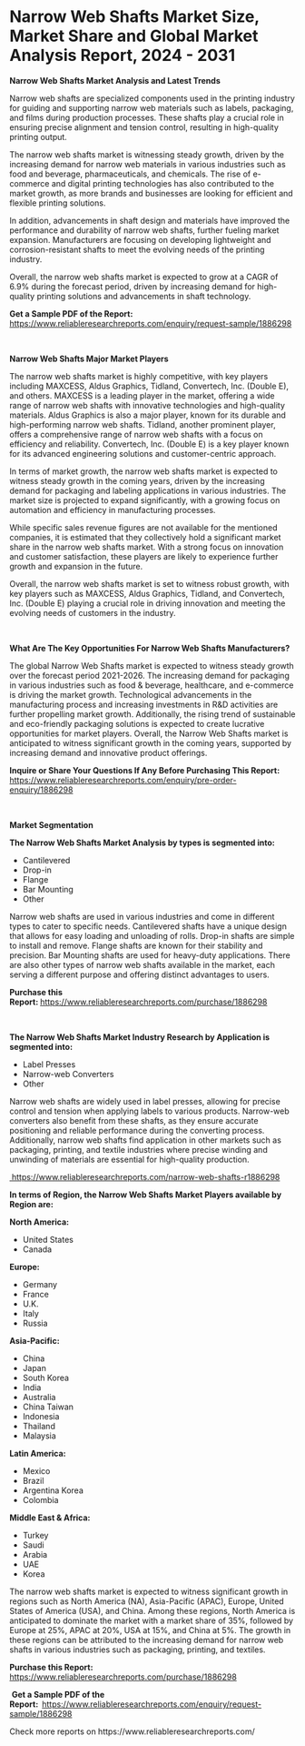 <p><h1>Narrow Web Shafts Market Size, Market Share and Global Market Analysis Report, 2024 - 2031</h1></p><p><strong>Narrow Web Shafts Market Analysis and Latest Trends</strong></p>
<p><p>Narrow web shafts are specialized components used in the printing industry for guiding and supporting narrow web materials such as labels, packaging, and films during production processes. These shafts play a crucial role in ensuring precise alignment and tension control, resulting in high-quality printing output.</p><p>The narrow web shafts market is witnessing steady growth, driven by the increasing demand for narrow web materials in various industries such as food and beverage, pharmaceuticals, and chemicals. The rise of e-commerce and digital printing technologies has also contributed to the market growth, as more brands and businesses are looking for efficient and flexible printing solutions.</p><p>In addition, advancements in shaft design and materials have improved the performance and durability of narrow web shafts, further fueling market expansion. Manufacturers are focusing on developing lightweight and corrosion-resistant shafts to meet the evolving needs of the printing industry.</p><p>Overall, the narrow web shafts market is expected to grow at a CAGR of 6.9% during the forecast period, driven by increasing demand for high-quality printing solutions and advancements in shaft technology.</p></p>
<p><strong>Get a Sample PDF of the Report:&nbsp;</strong> <a href="https://www.reliableresearchreports.com/enquiry/request-sample/1886298">https://www.reliableresearchreports.com/enquiry/request-sample/1886298</a></p>
<p>&nbsp;</p>
<p><strong>Narrow Web Shafts Major Market Players</strong></p>
<p><p>The narrow web shafts market is highly competitive, with key players including MAXCESS, Aldus Graphics, Tidland, Convertech, Inc. (Double E), and others. MAXCESS is a leading player in the market, offering a wide range of narrow web shafts with innovative technologies and high-quality materials. Aldus Graphics is also a major player, known for its durable and high-performing narrow web shafts. Tidland, another prominent player, offers a comprehensive range of narrow web shafts with a focus on efficiency and reliability. Convertech, Inc. (Double E) is a key player known for its advanced engineering solutions and customer-centric approach.</p><p>In terms of market growth, the narrow web shafts market is expected to witness steady growth in the coming years, driven by the increasing demand for packaging and labeling applications in various industries. The market size is projected to expand significantly, with a growing focus on automation and efficiency in manufacturing processes.</p><p>While specific sales revenue figures are not available for the mentioned companies, it is estimated that they collectively hold a significant market share in the narrow web shafts market. With a strong focus on innovation and customer satisfaction, these players are likely to experience further growth and expansion in the future.</p><p>Overall, the narrow web shafts market is set to witness robust growth, with key players such as MAXCESS, Aldus Graphics, Tidland, and Convertech, Inc. (Double E) playing a crucial role in driving innovation and meeting the evolving needs of customers in the industry.</p></p>
<p>&nbsp;</p>
<p><strong>What Are The Key Opportunities For Narrow Web Shafts Manufacturers?</strong></p>
<p><p>The global Narrow Web Shafts market is expected to witness steady growth over the forecast period 2021-2026. The increasing demand for packaging in various industries such as food & beverage, healthcare, and e-commerce is driving the market growth. Technological advancements in the manufacturing process and increasing investments in R&D activities are further propelling market growth. Additionally, the rising trend of sustainable and eco-friendly packaging solutions is expected to create lucrative opportunities for market players. Overall, the Narrow Web Shafts market is anticipated to witness significant growth in the coming years, supported by increasing demand and innovative product offerings.</p></p>
<p><strong>Inquire or Share Your Questions If Any Before Purchasing This Report:</strong> <a href="https://www.reliableresearchreports.com/enquiry/pre-order-enquiry/1886298">https://www.reliableresearchreports.com/enquiry/pre-order-enquiry/1886298</a></p>
<p>&nbsp;</p>
<p><strong>Market Segmentation</strong></p>
<p><strong>The Narrow Web Shafts Market Analysis by types is segmented into:</strong></p>
<p><ul><li>Cantilevered</li><li>Drop-in</li><li>Flange</li><li>Bar Mounting</li><li>Other</li></ul></p>
<p><p>Narrow web shafts are used in various industries and come in different types to cater to specific needs. Cantilevered shafts have a unique design that allows for easy loading and unloading of rolls. Drop-in shafts are simple to install and remove. Flange shafts are known for their stability and precision. Bar Mounting shafts are used for heavy-duty applications. There are also other types of narrow web shafts available in the market, each serving a different purpose and offering distinct advantages to users.</p></p>
<p><strong>Purchase this Report:&nbsp;</strong><a href="https://www.reliableresearchreports.com/purchase/1886298">https://www.reliableresearchreports.com/purchase/1886298</a></p>
<p>&nbsp;</p>
<p><strong>The Narrow Web Shafts Market Industry Research by Application is segmented into:</strong></p>
<p><ul><li>Label Presses</li><li>Narrow-web Converters</li><li>Other</li></ul></p>
<p><p>Narrow web shafts are widely used in label presses, allowing for precise control and tension when applying labels to various products. Narrow-web converters also benefit from these shafts, as they ensure accurate positioning and reliable performance during the converting process. Additionally, narrow web shafts find application in other markets such as packaging, printing, and textile industries where precise winding and unwinding of materials are essential for high-quality production.</p></p>
<p><a href="https://www.reliableresearchreports.com/narrow-web-shafts-r1886298">&nbsp;https://www.reliableresearchreports.com/narrow-web-shafts-r1886298</a></p>
<p><strong>In terms of Region, the Narrow Web Shafts Market Players available by Region are:</strong></p>
<p>
    <p> <strong> North America: </strong>
        <ul>
            <li>United States</li>
            <li>Canada</li>
        </ul>
        </p> 
    <p> <strong> Europe: </strong>
        <ul>
            <li>Germany</li>
            <li>France</li>
            <li>U.K.</li>
            <li>Italy</li>
            <li>Russia</li>
        </ul>
        </p> 
    <p> <strong> Asia-Pacific: </strong>
        <ul>
            <li>China</li>
            <li>Japan</li>
            <li>South Korea</li>
            <li>India</li>
            <li>Australia</li>
            <li>China Taiwan</li>
            <li>Indonesia</li>
            <li>Thailand</li>
            <li>Malaysia</li>
        </ul>
        </p> 
    <p> <strong> Latin America: </strong>
        <ul>
            <li>Mexico</li>
            <li>Brazil</li>
            <li>Argentina Korea</li>
            <li>Colombia</li>
        </ul>
        </p> 
    <p> <strong> Middle East & Africa: </strong>
        <ul>
            <li>Turkey</li>
            <li>Saudi</li>
            <li>Arabia</li>
            <li>UAE</li>
            <li>Korea</li>
        </ul>
    </p>
    </p>
<p><p>The narrow web shafts market is expected to witness significant growth in regions such as North America (NA), Asia-Pacific (APAC), Europe, United States of America (USA), and China. Among these regions, North America is anticipated to dominate the market with a market share of 35%, followed by Europe at 25%, APAC at 20%, USA at 15%, and China at 5%. The growth in these regions can be attributed to the increasing demand for narrow web shafts in various industries such as packaging, printing, and textiles.</p></p>
<p><strong>Purchase this Report: </strong><a href="https://www.reliableresearchreports.com/purchase/1886298">https://www.reliableresearchreports.com/purchase/1886298</a></p>
<p>&nbsp;<strong>Get a Sample PDF of the Report:&nbsp;&nbsp;</strong><a href="https://www.reliableresearchreports.com/enquiry/request-sample/1886298">https://www.reliableresearchreports.com/enquiry/request-sample/1886298</a></p>
<p><strong></strong></p>
<p>Check more reports on https://www.reliableresearchreports.com/</p>